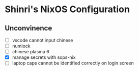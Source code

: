 # Shinri's NixOS Configuration

## Unconvinence

- [ ] vscode cannot input chinese
- [ ] numlock
- [ ] chinese plasma 6
- [x] manage secrets with sops-nix
- [ ] laptop caps cannot be identified correctly on login screen
